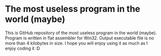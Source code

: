 # The most useless program in the world (maybe)

This is GitHub repository of the most useless program in the world (maybe).
Program is written in flat assembler for Win32. Output executable file is no more than 4 kilobytes in size.
I hope you will enjoy using it as much as I enjoy coding it :D
